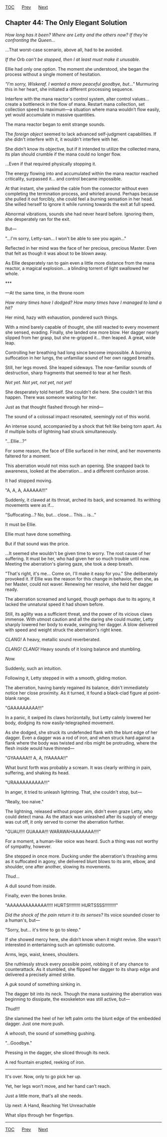 [TOC](../readme.md)&nbsp;&nbsp;&nbsp;&nbsp;&nbsp;&nbsp;[Prev](index_split_018.md)&nbsp;&nbsp;&nbsp;&nbsp;&nbsp;&nbsp;[Next](index_split_020.md)



## Chapter 44: The Only Elegant Solution

*How long has it been? Where are Letty and the others now? If they’re
confronting the Queen...*

...That worst-case scenario, above all, had to be avoided.

*If the* Orb *can’t be stopped, then I at least must make it unusable.*

Ellie had only one option. The moment she understood, she began the
process without a single moment of hesitation.

*"I'm sorry, Wiskeraf. I wanted a more peaceful goodbye, but..."*
Murmuring this in her heart, she initiated a different processing
sequence.

Interfere with the mana reactor's control system, alter control
values... create a bottleneck in the flow of mana. Restart mana
collection, set collection speed to maximum—a situation where mana
wouldn’t flow easily, yet would accumulate in massive quantities.

The mana reactor began to emit strange sounds.

The *foreign object* seemed to lack advanced self-judgment capabilities.
If she didn't interfere with it, it wouldn't interfere with her.

She didn't know its objective, but if it intended to utilize the
collected mana, its plan should crumble if the mana could no longer
flow.

...Even if that required physically stopping it.

The energy flowing into and accumulated within the mana reactor reached
criticality, surpassed it... and control became impossible.

At that instant, she yanked the cable from the connector without even
completing the termination process, and whirled around. Perhaps because
she pulled it out forcibly, she could feel a burning sensation in her
head. She willed herself to ignore it while running towards the exit at
full speed.

Abnormal vibrations, sounds she had never heard before. Ignoring them,
she desperately ran for the exit.

But—

"...I'm sorry, Letty-san… I won't be able to see you again..."

Reflected in her mind was the face of her precious, precious Master.
Even that felt as though it was about to be blown away.

As Ellie desperately ran to gain even a little more distance from the
mana reactor, a magical explosion... a blinding torrent of light
swallowed her whole.

\*\*\*

—At the same time, in the throne room

*How many times have I dodged? How many times have I managed to land a
hit?*

Her mind, hazy with exhaustion, pondered such things.

With a mind barely capable of thought, she still reacted to every
movement she sensed, evading. Finally, she landed one more blow. Her
dagger nearly slipped from her grasp, but she re-gripped it... then
leaped. A great, wide leap.

Controlling her breathing had long since become impossible. A burning
suffocation in her lungs, the unfamiliar sound of her own ragged
breaths.

Still, her legs moved. She leaped sideways. The now-familiar sounds of
destruction, sharp fragments that seemed to tear at her flesh.

*Not yet. Not yet, not yet, not yet!*

She desperately told herself. She couldn't die here. She couldn't let
this happen. There was someone waiting for her.

Just as that thought flashed through her mind—

The sound of a colossal impact resonated, seemingly not of this world.

An intense sound, accompanied by a shock that felt like being torn
apart. As if multiple bolts of lightning had struck simultaneously.

"...Ellie...?"

For some reason, the face of Ellie surfaced in her mind, and her
movements faltered for a moment.

This aberration would not miss such an opening. She snapped back to
awareness, looked at the aberration... and a different confusion arose.

It had stopped moving.

"A, A, A, AAAAAA!!!"

Suddenly, it clawed at its throat, arched its back, and screamed. Its
writhing movements were as if...

"Suffocating...? No, but... close... This... is..."

It must be Ellie.

Ellie must have done something.

But if that sound was the price.

...It seemed she wouldn't be given time to worry. The root cause of her
suffering. It must be her, who had given her so much trouble until now.
Meeting the aberration's glaring gaze, she took a deep breath.

"That's right, it's me... Come on, I'll make it easy for you." She
deliberately provoked it. If Ellie was the reason for this change in
behavior, then she, as her Master, could not waver. Renewing her
resolve, she held her dagger ready.

The aberration screamed and lunged, though perhaps due to its agony, it
lacked the unnatural speed it had shown before.

Still, its agility was a sufficient threat, and the power of its vicious
claws immense. With utmost caution and all the daring she could muster,
Letty sharply lowered her body to evade, swinging her dagger. A blow
delivered with speed and weight struck the aberration's right knee.

*CLANG!* A heavy, metallic sound reverberated.

*CLANG!* *CLANG!* Heavy sounds of it losing balance and stumbling.

*Now.*

Suddenly, such an intuition.

Following it, Letty stepped in with a smooth, gliding motion.

The aberration, having barely regained its balance, didn't immediately
notice her close proximity. As it turned, it found a black-clad figure
at point-blank range.

"GAAAAAAAAA!!!"

In a panic, it swiped its claws horizontally, but Letty calmly lowered
her body, dodging its now easily-telegraphed movement.

As she dodged, she struck its undefended flank with the blunt edge of
her dagger. Even a dagger was a rod of iron, and when struck hard
against a flank where the body was twisted and ribs might be protruding,
where the flesh inside would have thinned—

"GYAAAAA!!! A, A, IYAAAAA!!"

What burst forth was probably a scream. It was clearly writhing in pain,
suffering, and shaking its head.

"URAAAAAAAAAA!!!"

In anger, it tried to unleash lightning. That, she couldn't stop, but—

"Really, too naive."

The lightning, released without proper aim, didn't even graze Letty, who
could detect mana. As the attack was unleashed after its supply of
energy was cut off, it only served to corner the aberration further.

"GUAU!!!! GUAAAA!!! WARAWAHAAAAAAA!!!!"

For a moment, a human-like voice was heard. Such a thing was not worthy
of sympathy, however.

She stepped in once more. Ducking under the aberration's thrashing arms
as it suffocated in agony, she delivered blunt blows to its arm, elbow,
and shoulder, one after another, slowing its movements.

*Thud…*

A dull sound from inside.

Finally, even the bones broke.

"AAAAAAAAAAAAA!!!!! HURTS!!!!!!!!! HURTSSSS!!!!!!!!!"

*Did the shock of the pain return it to its senses?* Its voice sounded
closer to a human's, but—

"Sorry, but... it's time to go to sleep."

If she showed mercy here, she didn’t know when it might revive. She
wasn’t interested in entertaining such an optimistic outcome.

Arms, legs, waist, knees, shoulders.

She ruthlessly struck every possible point, robbing it of any chance to
counterattack. As it stumbled, she flipped her dagger to its sharp edge
and delivered a precisely aimed strike.

A *guk* sound of something sinking in.

The dagger bit into its neck. Though the mana sustaining the aberration
was beginning to dissipate, the exoskeleton was still active, but—

*Thud!!!*

She slammed the heel of her left palm onto the blunt edge of the
embedded dagger. Just one more push.

A *whoosh*, the sound of something gushing.

"...Goodbye."

Pressing in the dagger, she sliced through its neck.

A red fountain erupted, reeking of iron.

------------------------------------------------------------------------

It's over. Now, only to go pick her up.

Yet, her legs won’t move, and her hand can’t reach.

Just a little more, that's all she needs.

Up next: A Hand, Reaching Yet Unreachable

What slips through her fingertips.


---
[TOC](../readme.md)&nbsp;&nbsp;&nbsp;&nbsp;&nbsp;&nbsp;[Prev](index_split_018.md)&nbsp;&nbsp;&nbsp;&nbsp;&nbsp;&nbsp;[Next](index_split_020.md)

